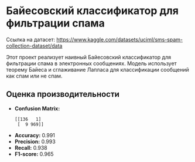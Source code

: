 # Байесовский классификатор для фильтрации спама

Ссылка на датасет: https://www.kaggle.com/datasets/uciml/sms-spam-collection-dataset/data

Этот проект реализует наивный Байесовский классификатор для фильтрации спама в электронных сообщениях. Модель использует теорему Байеса и сглаживание Лапласа для классификации сообщений как спам или не спам.

## Оценка производительности

- **Confusion Matrix:**
  ```
  [[136   1]
   [  9 969]]
  ```
- **Accuracy:** 0.991
- **Precision:** 0.993
- **Recall:** 0.938
- **F1-score:** 0.965

